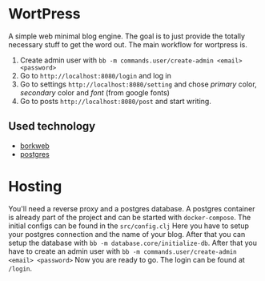 # WortPress
A simple web minimal blog engine. The goal is to just provide the totally necessary stuff 
to get the word out. The main workflow for wortpress is.

1. Create admin user with `bb -m commands.user/create-admin <email> <password>`
2. Go to `http://localhost:8080/login` and log in
3. Go to settings `http://localhost:8080/setting` and chose *primary* color, *secondary* color and *font* (from google fonts)
4. Go to posts `http://localhost:8080/post` and start writing.

## Used technology
- [borkweb](https://borkweb.org)
- [postgres](https://www.postgresql.org/)

# Hosting
You'll need a reverse proxy and a postgres database. A postgres container is already part of the project and can be started with `docker-compose`. The initial configs can be found in the `src/config.clj` Here you have to setup your postgres connection and the name of your blog.
After that you can setup the database with `bb -m database.core/initialize-db`. 
After that you have to create an admin user with `bb -m commands.user/create-admin <email> <password>` 
Now you are ready to go. The login can be found at `/login`.
